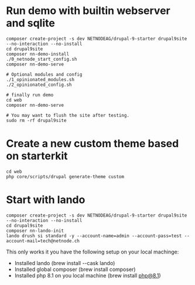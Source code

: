 # Run demo with builtin webserver and sqlite
```
composer create-project -s dev NETNODEAG/drupal-9-starter drupal9site --no-interaction --no-install
cd drupal9site
composer nn-demo-install
./0_netnode_start_config.sh
composer nn-demo-serve

# Optional modules and config
./1_opinionated_modules.sh
./2_opinionated_config.sh

# finally run demo
cd web
composer nn-demo-serve

# You may want to flush the site after testing.
sudo rm -rf drupal9site
```

# Create a new custom theme based on starterkit
```
cd web
php core/scripts/drupal generate-theme custom
```

# Start with lando
```
composer create-project -s dev NETNODEAG/drupal-9-starter drupal9site --no-interaction --no-install
cd drupal9site
composer nn-lando-init
lando drush si standard -y --account-name=admin --account-pass=test --account-mail=tech@netnode.ch 
```

This only works it you have the following setup on your local machinge:
- Installed lando (brew install --cask lando)
- Installed global composer (brew install composer)
- Installed php 8.1 on you local machine (brew install php@8.1)
